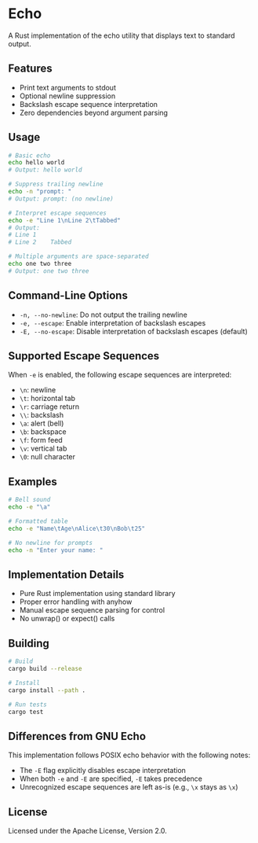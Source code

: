 # Echo

A Rust implementation of the echo utility that displays text to standard output.

## Features

- Print text arguments to stdout
- Optional newline suppression
- Backslash escape sequence interpretation
- Zero dependencies beyond argument parsing

## Usage

```bash
# Basic echo
echo hello world
# Output: hello world

# Suppress trailing newline
echo -n "prompt: "
# Output: prompt: (no newline)

# Interpret escape sequences
echo -e "Line 1\nLine 2\tTabbed"
# Output:
# Line 1
# Line 2    Tabbed

# Multiple arguments are space-separated
echo one two three
# Output: one two three
```

## Command-Line Options

- `-n, --no-newline`: Do not output the trailing newline
- `-e, --escape`: Enable interpretation of backslash escapes
- `-E, --no-escape`: Disable interpretation of backslash escapes (default)

## Supported Escape Sequences

When `-e` is enabled, the following escape sequences are interpreted:

- `\n`: newline
- `\t`: horizontal tab
- `\r`: carriage return
- `\\`: backslash
- `\a`: alert (bell)
- `\b`: backspace
- `\f`: form feed
- `\v`: vertical tab
- `\0`: null character

## Examples

```bash
# Bell sound
echo -e "\a"

# Formatted table
echo -e "Name\tAge\nAlice\t30\nBob\t25"

# No newline for prompts
echo -n "Enter your name: "
```

## Implementation Details

- Pure Rust implementation using standard library
- Proper error handling with anyhow
- Manual escape sequence parsing for control
- No unwrap() or expect() calls

## Building

```bash
# Build
cargo build --release

# Install
cargo install --path .

# Run tests
cargo test
```

## Differences from GNU Echo

This implementation follows POSIX echo behavior with the following notes:

- The `-E` flag explicitly disables escape interpretation
- When both `-e` and `-E` are specified, `-E` takes precedence
- Unrecognized escape sequences are left as-is (e.g., `\x` stays as `\x`)

## License

Licensed under the Apache License, Version 2.0.

